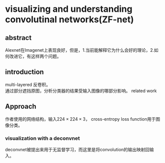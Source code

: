 # visualizing and understanding convolutinal networks(ZF-net)

## abstract
Alexnet在Imagenet上表现良好，但是，1.当前能解释它为什么会好的理论，2.如何改进它，有这样两个问题。

## introduction
multi-layered 反卷积。  
通过部分遮挡原图，分析分类器的结果受输入图像的哪部分影响。
related work

## Approach
作者使用的网络结构，输入$224\times 224 \times 3$， cross-entropy loss function用于图像分类。
### visualization with a deconvnet
deconvnet被提出来用于无监督学习，而这里是将convolution的输出映射回输入。
